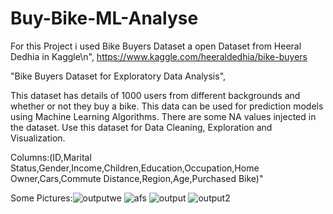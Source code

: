 # Buy-Bike-ML-Analyse

For this Project i used Bike Buyers Dataset a open Dataset from Heeral Dedhia in Kaggle\n",
https://www.kaggle.com/heeraldedhia/bike-buyers

"Bike Buyers Dataset for Exploratory Data Analysis",

This dataset has details of 1000 users from different backgrounds and whether or not they buy a bike. This data can be used for prediction models using Machine Learning Algorithms. There are some NA values injected in the dataset. Use this dataset for Data Cleaning, Exploration and Visualization.

Columns:(ID,Marital Status,Gender,Income,Children,Education,Occupation,Home Owner,Cars,Commute Distance,Region,Age,Purchased Bike)"

Some Pictures:![outputwe](https://user-images.githubusercontent.com/44752497/151127402-fa6515a1-1671-41b2-896b-dc80d931fc86.png)
![afs](https://user-images.githubusercontent.com/44752497/151127405-57ed3a25-8633-4601-9f8b-f5aaf83cb28d.png)
![output](https://user-images.githubusercontent.com/44752497/151127406-7492b428-a98d-4e0a-89ba-4678c711ff9d.png)
![output2](https://user-images.githubusercontent.com/44752497/151127409-f49b0ad1-86c0-421e-afff-aa8ca1ee7450.svg)
